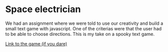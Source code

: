 # Space electrician

We had an assignment where we were told to use our creativity and build a small text game with javascript. One of the criterias were that the user had to be able to choose directions. This is my take on a spooky text game.

[Link to the game (if you dare)](https://supertramps.github.io/text-game/)
